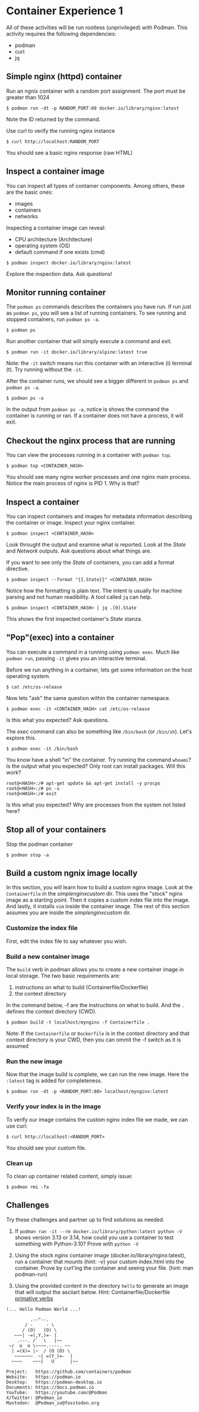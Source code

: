 # Container Experience 1

All of these activities will be run rootless (unprivileged) with Podman. This activity requires the following dependencies:

* podman
* curl
* jq

## Simple nginx (httpd) container

Run an ngnix container with a random port assignment.  The port must be greater than 1024

```console
$ podman run -dt -p RANDOM_PORT:80 docker.io/library/nginx:latest
```

Note the ID returned by the command.

Use curl to verify the running nginx instance
```console
$ curl http://localhost:RANDOM_PORT
```
You should see a basic nginx response (raw HTML)


## Inspect a container image

You can inspect all types of container components.  Among others, these are the basic ones:
* images
* containers
* networks

Inspecting a container image can reveal:
* CPU architecture (Architecture)
* operating system (OS)
* default command if one exists (cmd)

```console
$ podman inspect docker.io/library/nginx:latest
```

Explore the inspection data.  Ask questions!

## Monitor running container

The `podman ps` commands describes the containers you have run.  If run just as `podman ps`, you will see a list
of running containers.  To see running and stopped containers, run `podman ps -a`.

```console
$ podman ps
```

Run another container that will simply execute a command and exit.

```console
$ podman run -it docker.io/library/alpine:latest true
```

Note: the `-it` switch means run this container with an interactive (i) terminal (t). Try running without the `-it`.

After the container runs, we should see a bigger different in `podman ps` and `podman ps -a`.

```console
$ podman ps -a
```

In the output from `podman ps -a`, notice is shows the command the container is running or ran.  If a container does not have a process, it will exit.

## Checkout the nginx process that are running

You can view the processes running in a container with `podman top`.

```console
$ podman top <CONTAINER_HASH>
```

You should see many nginx worker processes and one nginx main process.  Notice the main process of nginx is PID 1.  Why is that?

## Inspect a container

You can inspect containers and images for metadata information describing the container or image. Inspect your nginx container.


```console
$ podman inspect <CONTAINER_HASH>
```

Look throught the output and examine what is reported. Look at the *State* and *Network* outputs.  Ask questions about what things are.

If you want to see only the *State* of containers, you can add a format directive.

```console
$ podman inspect --format "{{.State}}" <CONTAINER_HASH>
```

Notice how the formatting is plain text.  The intent is usually for machine parsing and not human readibility.  A tool called `jq` can help.

```console
$ podman inspect <CONTAINER_HASH> | jq .[0].State
```

This shows the first inspected container's *State* stanza.


## "Pop"(exec) into a container

You can execute a command in a running using `podman exec`.  Much like `podman run`, passing `-it` gives you an interactive terminal.

Before we run anything in a container, lets get some information on the host operating system.

```console
$ cat /etc/os-release
```

Now lets "ask" the same question within the container namespace.

```console
$ podman exec -it <CONTAINER_HASH> cat /etc/os-release
```

Is this what you expected? Ask questions.

The *exec* command can also be something like `/bin/bash` (or `/bin/sh`).  Let's explore this.

```console
$ podman exec -it /bin/bash
```

You know have a shell "in" the container. Try running the command `whoami`?  Is the output what you expected?  Only root can install packages.  Will this work?

```console
root@<HASH>:/# apt-get update && apt-get install -y procps
root@<HASH>:/# ps -u
root@<HASH>:/# exit
```

Is this what you expected?  Why are processes from the system not listed here?


## Stop all of your containers

Stop the podman container

```console
$ podman stop -a
```


## Build a custom ngnix image locally

In this section, you will learn how to build a custom nginx image. Look at the `Containerfile` in the *simplenginxcustom* dir.  This uses the "stock" nginx image as a starting point. Then it copies a custom index file into the image.  And lastly, it installs `vim` inside the container image.  The rest of this section assumes you are inside the *simplenginxcustom* dir.

### Customize the index file

First, edit the index file to say whatever you wish.

### Build a new container image

The `build` verb in podman allows you to create a new container image in local storage. The two basic requirements are:

1. instructions on what to build (Containerfile/Dockerfile)
1. the context directory 

In the command below, -f are the instructions on what to build.  And the `.` defines the context directory (CWD).


```console
$ podman build -t localhost/mynginx -f Containerfile .
```

Note: If the `Containerfile` or `Dockerfile` is in the context directory and that context directory is your CWD, then you can ommit the -f
switch as it is assumed

### Run the new image

Now that the image build is complete, we can run the new image.  Here the `:latest` tag is added for completeness.

```console
$ podman run -dt -p <RANDOM_PORT:80> localhost/mynginx:latest
```

### Verify your index is in the image

To verify our image contains the custom nginx index file we made, we can use curl:

```console
$ curl http://localhost:<RANDOM_PORT>
```

You should see your custom file.

### Clean up
 
 To clean up container related content, simply issue:

```console
$ podman rmi -fa
```


## Challenges

Try these challenges and partner up to find solutions as needed.

1. If `podman run -it --rm docker.io/library/python:latest python -V` shows version 3.13 or 3.14, how could you use a container to test something with Python-3.10?  Prove with `python -V`

1. Using the stock nginx container image (docker.io/library/nginx:latest), run a container that mounts (hint: -v) 
 your custom index.html into the container.  Prove by curl'ing the container and seeing your file. (hint: man podman-run)

1. Using the provided content in the directory `hello` to generate an image that will output the asciiart below.
Hint: Containerfile/Dockerfile [primative verbs]([https://docs.docker.com/build/concepts/dockerfile/)

```
!... Hello Podman World ...!

         .--"--.           
       / -     - \         
      / (O)   (O) \        
   ~~~| -=(,Y,)=- |         
    .---. /`  \   |~~      
 ~/  o  o \~~~~.----. ~~   
  | =(X)= |~  / (O (O) \   
   ~~~~~~~  ~| =(Y_)=-  |   
  ~~~~    ~~~|   U      |~~ 

Project:   https://github.com/containers/podman
Website:   https://podman.io
Desktop:   https://podman-desktop.io
Documents: https://docs.podman.io
YouTube:   https://youtube.com/@Podman
X/Twitter: @Podman_io
Mastodon:  @Podman_io@fosstodon.org
```